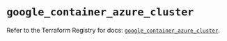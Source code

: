 # `google_container_azure_cluster`

Refer to the Terraform Registry for docs: [`google_container_azure_cluster`](https://registry.terraform.io/providers/hashicorp/google/5.19.0/docs/resources/container_azure_cluster).
